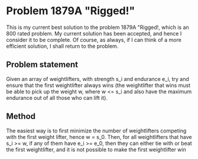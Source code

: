# Problem 1879A "Rigged!"
This is my current best solution to the problem 1879A "Rigged!, which is an 800 rated problem. My current solution has been accepted, and hence I consider it to be complete. Of course, as always, if I can think of a more efficient solution, I shall return to the problem. 

## Problem statement
Given an array of weightlifters, with strength s_i and endurance e_i, try and ensure that the first weightlifter always wins (the weightlifter that wins must be able to pick up the weight w, where w <= s_i and also have the maximum endurance out of all those who can lift it).

## Method
The easiest way is to first minimize the number of weightlifters competing with the first weight lifter, hence w = s_0. Then, for all weightlifters that have s_i >= w, if any of them have e_i >= e_0, then they can either tie with or beat the first weightlifter, and it is not possible to make the first weightlifter win